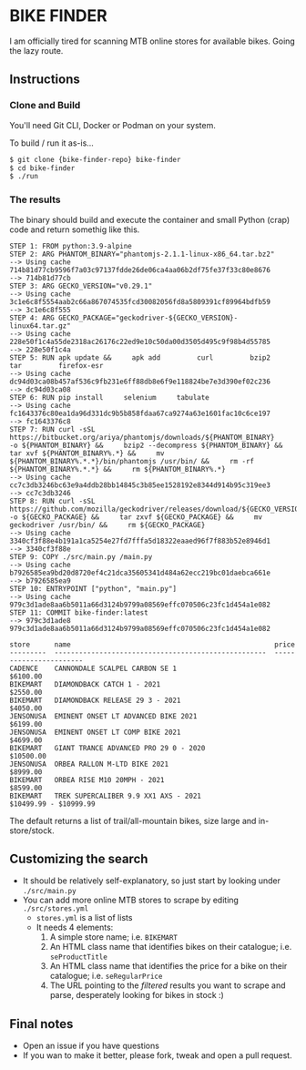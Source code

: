 # BIKE FINDER

I am officially tired for scanning MTB online stores for available bikes. Going the lazy route.

## Instructions

### Clone and Build

You'll need Git CLI, Docker or Podman on your system.

To build / run it as-is...

```bash
$ git clone {bike-finder-repo} bike-finder
$ cd bike-finder
$ ./run

```

### The results

The binary should build and execute the container and small Python (crap) code and return somethig like this.

```
STEP 1: FROM python:3.9-alpine
STEP 2: ARG PHANTOM_BINARY="phantomjs-2.1.1-linux-x86_64.tar.bz2"
--> Using cache 714b81d77cb9596f7a03c97137fdde26de06ca4aa06b2df75fe37f33c80e8676
--> 714b81d77cb
STEP 3: ARG GECKO_VERSION="v0.29.1"
--> Using cache 3c1e6c8f5554aab2c66a867074535fcd30082056fd8a5809391cf89964bdfb59
--> 3c1e6c8f555
STEP 4: ARG GECKO_PACKAGE="geckodriver-${GECKO_VERSION}-linux64.tar.gz"
--> Using cache 228e50f1c4a55de2318ac26176c22ed9e10c50da00d3505d495c9f98b4d55785
--> 228e50f1c4a
STEP 5: RUN apk update &&     apk add         curl         bzip2         tar         firefox-esr
--> Using cache dc94d03ca08b457af536c9fb231e6ff88db8e6f9e118824be7e3d390ef02c236
--> dc94d03ca08
STEP 6: RUN pip install     selenium     tabulate
--> Using cache fc1643376c80ea1da96d331dc9b5b858fdaa67ca9274a63e1601fac10c6ce197
--> fc1643376c8
STEP 7: RUN curl -sSL         https://bitbucket.org/ariya/phantomjs/downloads/${PHANTOM_BINARY}         -o ${PHANTOM_BINARY} &&     bzip2 --decompress ${PHANTOM_BINARY} &&     tar xvf ${PHANTOM_BINARY%.*} &&     mv ${PHANTOM_BINARY%.*.*}/bin/phantomjs /usr/bin/ &&     rm -rf ${PHANTOM_BINARY%.*.*} &&     rm ${PHANTOM_BINARY%.*}
--> Using cache cc7c3db3246bc63e9a4ddb28bb14845c3b85ee1528192e8344d914b95c319ee3
--> cc7c3db3246
STEP 8: RUN curl -sSL         https://github.com/mozilla/geckodriver/releases/download/${GECKO_VERSION}/${GECKO_PACKAGE}         -o ${GECKO_PACKAGE} &&     tar zxvf ${GECKO_PACKAGE} &&     mv geckodriver /usr/bin/ &&     rm ${GECKO_PACKAGE}
--> Using cache 3340cf3f88e4b191a1ca5254e27fd7fffa5d18322eaaed96f7f883b52e8946d1
--> 3340cf3f88e
STEP 9: COPY ./src/main.py /main.py
--> Using cache b7926585ea9bd20d8720ef4c21dca35605341d484a62ecc219bc01daebca661e
--> b7926585ea9
STEP 10: ENTRYPOINT ["python", "main.py"]
--> Using cache 979c3d1ade8aa6b5011a66d3124b9799a08569effc070506c23fc1d454a1e082
STEP 11: COMMIT bike-finder:latest
--> 979c3d1ade8
979c3d1ade8aa6b5011a66d3124b9799a08569effc070506c23fc1d454a1e082

store      name                                                  price
---------  ----------------------------------------------------  -----------------------
CADENCE    CANNONDALE SCALPEL CARBON SE 1                        $6100.00
BIKEMART   DIAMONDBACK CATCH 1 - 2021                            $2550.00
BIKEMART   DIAMONDBACK RELEASE 29 3 - 2021                       $4050.00
JENSONUSA  EMINENT ONSET LT ADVANCED BIKE 2021                   $6199.00
JENSONUSA  EMINENT ONSET LT COMP BIKE 2021                       $4699.00
BIKEMART   GIANT TRANCE ADVANCED PRO 29 0 - 2020                 $10500.00
JENSONUSA  ORBEA RALLON M-LTD BIKE 2021                          $8999.00
BIKEMART   ORBEA RISE M10 20MPH - 2021                           $8599.00
BIKEMART   TREK SUPERCALIBER 9.9 XX1 AXS - 2021                  $10499.99 - $10999.99
```

The default returns a list of trail/all-mountain bikes, size large and in-store/stock.

## Customizing the search

- It should be relatively self-explanatory, so just start by looking under `./src/main.py`
- You can add more online MTB stores to scrape by editing `./src/stores.yml`
  - `stores.yml` is a list of lists
  - It needs 4 elements:
    1. A simple store name; i.e. `BIKEMART`
    2. An HTML class name that identifies bikes on their catalogue; i.e. `seProductTitle`
    3. An HTML class name that identifies the price for a bike on their catalogue; i.e. `seRegularPrice`
    4. The URL pointing to the _filtered_ results you want to scrape and parse, desperately looking for bikes in stock :)

## Final notes

- Open an issue if you have questions
- If you wan to make it better, please fork, tweak and open a pull request.